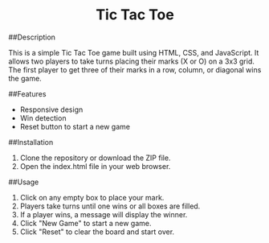 # <div align="center">Tic Tac Toe</div>
##Description

This is a simple Tic Tac Toe game built using HTML, CSS, and JavaScript. It allows two players to take turns placing their marks (X or O) on a 3x3 grid. The first player to get three of their marks in a row, column, or diagonal wins the game.

##Features
- Responsive design
- Win detection
- Reset button to start a new game

##Installation
1. Clone the repository or download the ZIP file.
2. Open the index.html file in your web browser.

##Usage
1. Click on any empty box to place your mark.
2. Players take turns until one wins or all boxes are filled.
3. If a player wins, a message will display the winner.
4. Click "New Game" to start a new game.
5. Click "Reset" to clear the board and start over.
